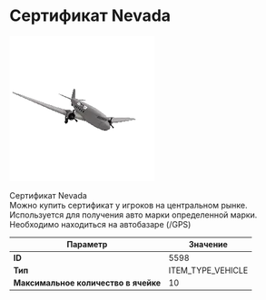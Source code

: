 # Сертификат Nevada

![Item Image](../img/5598.webp?raw=true)

Сертификат Nevada<br>Можно купить сертификат у игроков на центральном рынке.<br>Используется для получения авто марки определенной марки.<br>Необходимо находиться на автобазаре (/GPS)


| Параметр | Значение |
|----------|----------|
| **ID** | 5598 |
| **Тип** | ITEM_TYPE_VEHICLE |
| **Максимальное количество в ячейке** | 10 |

